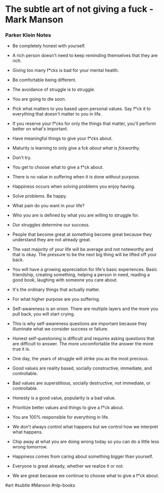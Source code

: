# The subtle art of not giving a fuck - Mark Manson

### Parker Klein Notes
-   Be completely honest with yourself.
    
-   A rich person doesn't need to keep reminding themselves that they are rich.
    
-   Giving too many f*cks is bad for your mental health.
    
-   Be comfortable being different.
    
-   The avoidance of struggle is to struggle.
    
-   You are going to die soon.
    
-   Pick what matters to you based upon personal values. Say f*ck it to everything that doesn't matter to you in life.
    
-   If you reserve your f*cks for only the things that matter, you'll perform better on what's important.
    
-   Have meaningful things to give your f*cks about.
    
-   Maturity is learning to only give a f*ck about what is f*ckworthy.
    
-   Don't try.
    
-   You get to choose what to give a f*ck about.
    
-   There is no value in suffering when it is done without purpose.
    
-   Happiness occurs when solving problems you enjoy having.
    
-   Solve problems. Be happy.
    
-   What pain do you want in your life?
    
-   Who you are is defined by what you are willing to struggle for.
    
-   Our struggles determine our success.
    
-   People that become great at something become great because they understand they are not already great.
    
-   The vast majority of your life will be average and not noteworthy and that is okay. The pressure to be the next big thing will be lifted off your back.
    
-   You will have a growing appreciation for life's basic experiences. Basic friendship, creating something, helping a person in need, reading a good book, laughing with someone you care about.
    
-   It's the ordinary things that actually matter.
    
-   For what higher purpose are you suffering.
    
-   Self-awareness is an onion. There are multiple layers and the more you pull back, you will start crying.
    
-   This is why self-awareness questions are important because they illuminate what we consider success or failure.
    
-   Honest self-questioning is difficult and requires asking questions that are difficult to answer. The more uncomfortable the answer the more true it is.
    
-   One day, the years of struggle will strike you as the most precious.
    
-   Good values are reality based, socially constructive, immediate, and controllable.
    
-   Bad values are superstitious, socially destructive, not immediate, or controllable.
    
-   Honesty is a good value, popularity is a bad value.
    
-   Prioritize better values and things to give a f*ck about.
    
-   You are 100% responsible for everything in life.
    
-   We don't always control what happens but we control how we interpret what happens.
    
-   Chip away at what you are doing wrong today so you can do a little less wrong tomorrow.
    
-   Happiness comes from caring about something bigger than yourself.
    
-   Everyone is great already, whether we realize it or not.
    
-   We are great because we continue to choose what to give a f*ck about.

#art #subtle
#Manson
#nlp-books 